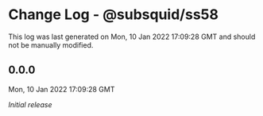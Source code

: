# Change Log - @subsquid/ss58

This log was last generated on Mon, 10 Jan 2022 17:09:28 GMT and should not be manually modified.

## 0.0.0
Mon, 10 Jan 2022 17:09:28 GMT

_Initial release_

